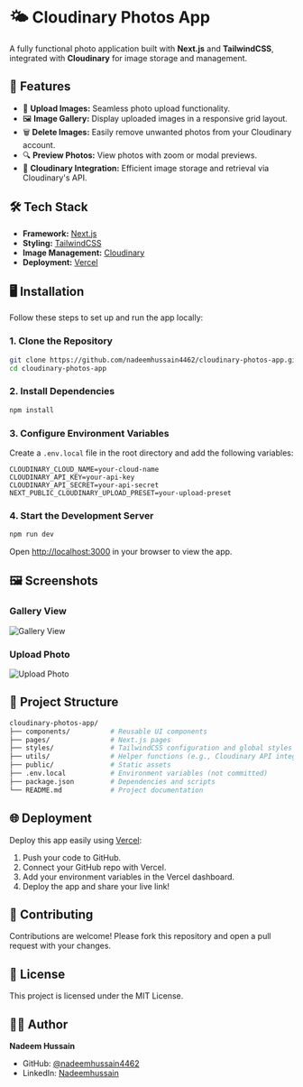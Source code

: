 
# 🌤️ Cloudinary Photos App  

A fully functional photo application built with **Next.js** and **TailwindCSS**, integrated with **Cloudinary** for image storage and management.  

## 🚀 Features  
- 📸 **Upload Images:** Seamless photo upload functionality.  
- 🖼️ **Image Gallery:** Display uploaded images in a responsive grid layout.  
- 🗑️ **Delete Images:** Easily remove unwanted photos from your Cloudinary account.  
- 🔍 **Preview Photos:** View photos with zoom or modal previews.  
- 📂 **Cloudinary Integration:** Efficient image storage and retrieval via Cloudinary's API.  

## 🛠️ Tech Stack  
- **Framework:** [Next.js](https://nextjs.org/)  
- **Styling:** [TailwindCSS](https://tailwindcss.com/)  
- **Image Management:** [Cloudinary](https://cloudinary.com/)  
- **Deployment:** [Vercel](https://vercel.com/)  

## 🖥️ Installation  

Follow these steps to set up and run the app locally:  

### 1. Clone the Repository  
```bash  
git clone https://github.com/nadeemhussain4462/cloudinary-photos-app.git  
cd cloudinary-photos-app  
```  

### 2. Install Dependencies  
```bash  
npm install  
```  

### 3. Configure Environment Variables  
Create a `.env.local` file in the root directory and add the following variables:  

```env  
CLOUDINARY_CLOUD_NAME=your-cloud-name  
CLOUDINARY_API_KEY=your-api-key  
CLOUDINARY_API_SECRET=your-api-secret  
NEXT_PUBLIC_CLOUDINARY_UPLOAD_PRESET=your-upload-preset  
```  

### 4. Start the Development Server  
```bash  
npm run dev  
```  
Open [http://localhost:3000](http://localhost:3000) in your browser to view the app.  

## 🖼️ Screenshots  

### **Gallery View**  
![Gallery View](https://via.placeholder.com/800x400)  

### **Upload Photo**  
![Upload Photo](https://via.placeholder.com/800x400)  

## 📂 Project Structure  
```bash  
cloudinary-photos-app/  
├── components/          # Reusable UI components  
├── pages/               # Next.js pages  
├── styles/              # TailwindCSS configuration and global styles  
├── utils/               # Helper functions (e.g., Cloudinary API integration)  
├── public/              # Static assets  
├── .env.local           # Environment variables (not committed)  
├── package.json         # Dependencies and scripts  
└── README.md            # Project documentation  
```  

## 🌐 Deployment  
Deploy this app easily using [Vercel](https://vercel.com/):  
1. Push your code to GitHub.  
2. Connect your GitHub repo with Vercel.  
3. Add your environment variables in the Vercel dashboard.  
4. Deploy the app and share your live link!  

## 🤝 Contributing  
Contributions are welcome! Please fork this repository and open a pull request with your changes.  

## 📜 License  
This project is licensed under the MIT License.  

## 👨‍💻 Author  
**Nadeem Hussain**  
- GitHub: [@nadeemhussain4462](https://github.com/nadeemhussain4462)  
- LinkedIn: [Nadeemhussain]((https://www.linkedin.com/in/nadeem-hussain-96080820b/))  
